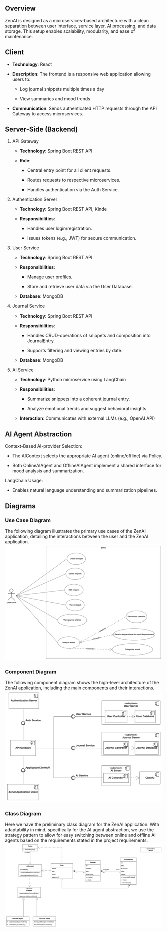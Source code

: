 ## Overview
ZenAI is designed as a microservices-based architecture with a clean separation between user interface, service layer, AI processing, and data storage. This setup enables scalability, modularity, and ease of maintenance.

## Client
- **Technology**: React

- **Description**:
The frontend is a responsive web application allowing users to:

  - Log journal snippets multiple times a day

  - View summaries and mood trends

- **Communication**:
Sends authenticated HTTP requests through the API Gateway to access microservices.

## Server-Side (Backend)
1. API Gateway
    - **Technology**: Spring Boot REST API

    - **Role**:
      - Central entry point for all client requests.

      - Routes requests to respective microservices.

      - Handles authentication via the Auth Service.

2. Authentication Server
    - **Technology**: Spring Boot REST API, Kinde

    - **Responsibilities**:

      - Handles user login/registration.

      - Issues tokens (e.g., JWT) for secure communication.

3. User Service
    - **Technology**: Spring Boot REST API

    - **Responsibilities**:

      - Manage user profiles.

      - Store and retrieve user data via the User Database.

    - **Database**: MongoDB

4. Journal Service
    - **Technology**: Spring Boot REST API

    - **Responsibilities**:

      - Handles CRUD-operations of snippets and composition into JournalEntry.

      - Supports filtering and viewing entries by date.

    - **Database**: MongoDB

5. AI Service
    - **Technology**: Python microservice using LangChain

    - **Responsibilities**:

      - Summarize snippets into a coherent journal entry.

      - Analyze emotional trends and suggest behavioral insights.

    - **Interaction**: Communicates with external LLMs (e.g., OpenAI API)

## AI Agent Abstraction
Context-Based AI-provider Selection:

- The AIContext selects the appropriate AI agent (online/offline) via Policy.

- Both OnlineAIAgent and OfflineAIAgent implement a shared interface for mood analysis and summarization.

LangChain Usage:

- Enables natural language understanding and summarization pipelines.

## Diagrams
### Use Case Diagram
The following diagram illustrates the primary use cases of the ZenAI application, detailing the interactions between the user and the ZenAI application.
![Use Case Diagram](diagrams/useCaseDiagram.png "Use Case Diagram")

### Component Diagram
The following component diagram shows the high-level architecture of the ZenAI application, including the main components and their interactions. 
![Top-Level Design](diagrams/componentDiagram.png "Top-Level Design")

### Class Diagram
Here we have the preliminary class diagram for the ZenAI application. With adaptability in mind, specifically for the AI agent abstraction, we use the strategy pattern to allow for easy switching between online and offline AI agents based on the requirements stated in the project requirements.
![Class Diagram](diagrams/classDiagram.png "Class Diagram")